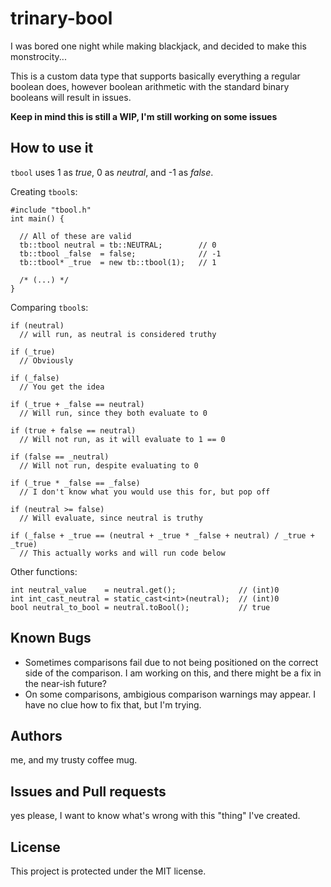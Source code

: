 # trinary-bool
I was bored one night while making blackjack, and decided to make this monstrocity...

This is a custom data type that supports basically everything a regular boolean does, however boolean arithmetic with the standard binary booleans will result in issues.

**Keep in mind this is still a WIP, I'm still working on some issues**

## How to use it
`tbool` uses 1 as *true*, 0 as *neutral*, and -1 as *false*.

Creating `tbool`s:
```
#include "tbool.h"
int main() {

  // All of these are valid
  tb::tbool neutral = tb::NEUTRAL;        // 0
  tb::tbool _false  = false;              // -1
  tb::tbool* _true  = new tb::tbool(1);   // 1
  
  /* (...) */
}
```

Comparing `tbool`s:
```
if (neutral)
  // will run, as neutral is considered truthy
  
if (_true)
  // Obviously
  
if (_false)
  // You get the idea
  
if (_true + _false == neutral)
  // Will run, since they both evaluate to 0
  
if (true + false == neutral)
  // Will not run, as it will evaluate to 1 == 0
  
if (false == _neutral)
  // Will not run, despite evaluating to 0
  
if (_true * _false == _false)
  // I don't know what you would use this for, but pop off
  
if (neutral >= false)
  // Will evaluate, since neutral is truthy
  
if (_false + _true == (neutral + _true * _false + neutral) / _true + _true)
  // This actually works and will run code below
```

Other functions:
```
int neutral_value    = neutral.get();              // (int)0
int int_cast_neutral = static_cast<int>(neutral);  // (int)0
bool neutral_to_bool = neutral.toBool();           // true
```
## Known Bugs
- Sometimes comparisons fail due to not being positioned on the correct side of the comparison. I am working on this, and there might be a fix in the near-ish future?
- On some comparisons, ambigious comparison warnings may appear. I have no clue how to fix that, but I'm trying.

## Authors
me, and my trusty coffee mug.

## Issues and Pull requests
yes please, I want to know what's wrong with this "thing" I've created.

## License
This project is protected under the MIT license.
